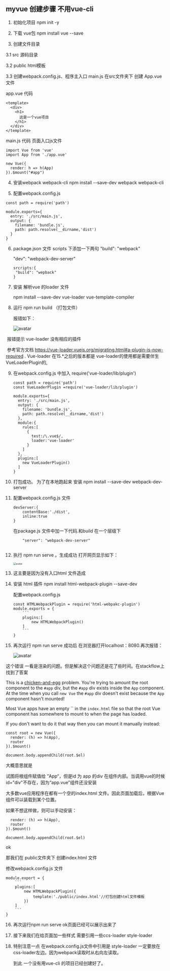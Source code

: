 ## myvue 创建步骤 不用vue-cli

1.  初始化项目 npm init -y

2.  下载 vue包 npm install vue --save

3.  创建文件目录

   3.1  src 源码目录 

   3.2  public html模板

   3.3 创建webpack.config.js、程序主入口 main.js 在src文件夹下 创建 App.vue 文件

   app.vue 代码

   ```
   <template>
     <div>
       <h1>
         这是一个vue项目
       </h1>
     </div>
   </template>
   ```

   main.js 代码 页面入口js文件

   ```
   import Vue from 'vue'
   import App from './app.vue'
   
   new Vue({
     render: h => h(App)
   }).$mount("#app")
   ```

   

   

4.  安装webpack webpack-cli  npm install --save-dev webpack webpack-cli

5.  配置webpack.config.js 

   ```
   const path = require('path')
   
   module.exports={
     entry: './src/main.js',
     output: {
       filename: 'bundle.js',
       path: path.resolve(__dirname,'dist')
     }
   }
   ```

   

6. package.json 文件 scripts 下添加一下两句 "build": "webpack"

   "dev": "webpack-dev-server"

   ```
   srcripts:{
   	"build": "wepback"
   }
   ```

7. 安装 解析vue 的loader 文件

   npm install --save-dev vue-loader vue-template-compiler 

8. 运行 npm run build （打包文件）

   报错如下：

   ![avatar](G:\yyb\myvue\doc\imgerror\builderror01.png)

​       报错提示 vue-loader 没有相应的插件 

​		参考官方文档 https://vue-loader.vuejs.org/migrating.html#a-plugin-is-now-required . Vue-loader			         		在15.*之后的版本都是 vue-loader的使用都是需要伴生 VueLoaderPlugin的,

9. 在webpack.config.js 中加入  require('vue-loader/lib/plugin')

   ```
   const path = require('path')
   const VueLoaderPlugin =require('vue-loader/lib/plugin')
   
   module.exports={
     entry: './src/main.js',
     output: {
       filename: 'bundle.js',
       path: path.resolve(__dirname,'dist')
     },
     module:{
       rules:[
         {
           test:/\.vue$/,
           loader:'vue-loader'
         }
       ]
     },
     plugins:[
       new VueLoaderPlugin()
     ]
   }
   ```

10. 打包成功。 为了在本地跑起来 安装 npm install --save-dev webpack-dev-server

11. 配置webpack.config.js 文件

    ```
    devServer:{
    	contentBase:'./dist',
    	inline:true
    }
    ```

    在package.js 文件中加一下代码.和build 在一个层级下

    ```
    	"server": "webpack-dev-server"
    	
    ```

12. 执行 npm run serve 。生成成功 打开网页显示如下：

    <img src="G:\yyb\myvue\doc\imgerror\npmservererror01.png" alt="avatar" style="zoom:50%;" />

13. 这主要是因为没有入口html 文件造成 

14. 安装 html 插件 npm install html-webpack-plugin --save-dev

    配置webpack.config.js

    ```
    const HTMLWebpackPlugin = require('html-webpakc-plugin')
    module.exports = {
    	```
    	plugins:[
    		new HTMLWebpackPlugin()
    	]
    	```
    }
    
    ```

15. 再次运行 npm run serve 成功后 在浏览器打开localhost：8080.再次报错：

    ![avatar](G:\yyb\myvue\doc\imgerror\servererror02.png)

这个错误 一看是渲染的问题。但是解决这个问题还是花了些时间。在stackflow上找到了答案

This is a [chicken-and-egg](https://en.wikipedia.org/wiki/Chicken_or_the_egg) problem. You're trying to amount the root component to the `#app` div, but the `#app` div exists inside the `App` component. At the time when you call `new Vue` the `#app` div doesn't exist because the `App` component hasn't mounted!

Most Vue apps have an empty `` in the `index.html` file so that the root Vue component has somewhere to mount to when the page has loaded.

If you don't want to do it that way then you can mount it manually instead:

```es6
const root = new Vue({
  render: (h) => h(App),
  router
}).$mount()

document.body.appendChild(root.$el)
```

大概意思就是

 试图将根组件赋值给 ”App“，但是id 为 app 的div 在组件内部。当调用vue的时候 id="div"不存在，因为“app.vue”组件还没安装

大多数vue应用程序在都有一个空的index.html 文件。因此页面加载后，根据Vue组件可以装载到某个位置。

如果不想这样做，则可以手动安装：

```const root = new Vue({
  render: (h) => h(App),
  router
}).$mount()

document.body.appendChild(root.$el)
```

ok

那我们在 public文件夹下 创建index.html 文件

修改webpack.config.js 文件

```
module.export = {
	```
	plugins:[
		new HTMLWebpackPlugin({
			template:'./public/index.html'//打包创建html文件模板
		})
	]
	```
}
```

16. 再次运行npm run serve    ok页面已经可以展示出来了

17. 接下来我们在给页面加一些样式 需要引用一些ccs-loader style-loader

18. 特别注意一点 在webpack.config.js文件中引用是 style-loader 一定要放在 css-loader左边。因为webpack读取时从右向左读取。

    到此 一个没有用vue-cli 的项目已经创建好了。